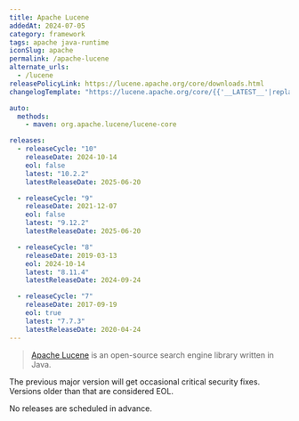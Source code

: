 ```yaml
---
title: Apache Lucene
addedAt: 2024-07-05
category: framework
tags: apache java-runtime
iconSlug: apache
permalink: /apache-lucene
alternate_urls:
  - /lucene
releasePolicyLink: https://lucene.apache.org/core/downloads.html
changelogTemplate: "https://lucene.apache.org/core/{{'__LATEST__'|replace:'.','_'}}/changes/Changes.html"

auto:
  methods:
    - maven: org.apache.lucene/lucene-core

releases:
  - releaseCycle: "10"
    releaseDate: 2024-10-14
    eol: false
    latest: "10.2.2"
    latestReleaseDate: 2025-06-20

  - releaseCycle: "9"
    releaseDate: 2021-12-07
    eol: false
    latest: "9.12.2"
    latestReleaseDate: 2025-06-20

  - releaseCycle: "8"
    releaseDate: 2019-03-13
    eol: 2024-10-14
    latest: "8.11.4"
    latestReleaseDate: 2024-09-24

  - releaseCycle: "7"
    releaseDate: 2017-09-19
    eol: true
    latest: "7.7.3"
    latestReleaseDate: 2020-04-24
---
```


> [Apache Lucene](https://lucene.apache.org/) is an open-source search engine library written in Java.

The previous major version will get occasional critical security fixes.
Versions older than that are considered EOL.

No releases are scheduled in advance.

